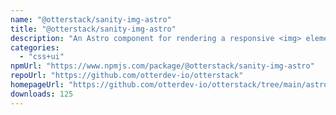 ```yaml
---
name: "@otterstack/sanity-img-astro"
title: "@otterstack/sanity-img-astro"
description: "An Astro component for rendering a responsive <img> element for an image fetched from Sanity"
categories:
  - "css+ui"
npmUrl: "https://www.npmjs.com/package/@otterstack/sanity-img-astro"
repoUrl: "https://github.com/otterdev-io/otterstack"
homepageUrl: "https://github.com/otterdev-io/otterstack/tree/main/astro#readme"
downloads: 125
---
```


